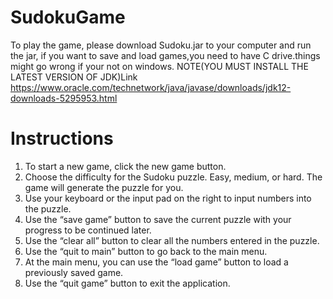 # SudokuGame
To play the game, please download Sudoku.jar to your computer and run the jar, if you want to save and load games,you need to have C drive.things might go wrong if your not on windows.
NOTE(YOU MUST INSTALL THE LATEST VERSION OF JDK)Link https://www.oracle.com/technetwork/java/javase/downloads/jdk12-downloads-5295953.html


# Instructions

1. To start a new game, click the new game button.
2. Choose the difficulty for the Sudoku puzzle. Easy, medium, or hard. The game will generate the puzzle for you.
3. Use your keyboard or the input pad on the right to input numbers into the puzzle.
4. Use the “save game” button to save the current puzzle with your progress to be continued later.
5. Use the “clear all” button to clear all the numbers entered in the puzzle.
6. Use the “quit to main” button to go back to the main menu.
7. At the main menu, you can use the “load game” button to load a previously saved game.
8. Use the “quit game” button to exit the application.
